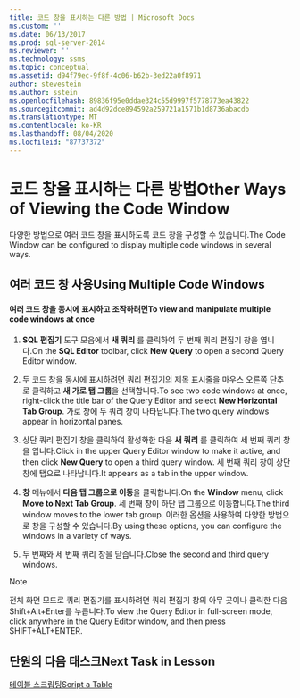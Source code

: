 ```yaml
---
title: 코드 창을 표시하는 다른 방법 | Microsoft Docs
ms.custom: ''
ms.date: 06/13/2017
ms.prod: sql-server-2014
ms.reviewer: ''
ms.technology: ssms
ms.topic: conceptual
ms.assetid: d94f79ec-9f8f-4c06-b62b-3ed22a0f8971
author: stevestein
ms.author: sstein
ms.openlocfilehash: 89836f95e0ddae324c55d9997f5778773ea43822
ms.sourcegitcommit: ad4d92dce894592a259721a1571b1d8736abacdb
ms.translationtype: MT
ms.contentlocale: ko-KR
ms.lasthandoff: 08/04/2020
ms.locfileid: "87737372"
---
```

# <a name="other-ways-of-viewing-the-code-window"></a><span data-ttu-id="32750-102">코드 창을 표시하는 다른 방법</span><span class="sxs-lookup"><span data-stu-id="32750-102">Other Ways of Viewing the Code Window</span></span>
  <span data-ttu-id="32750-103">다양한 방법으로 여러 코드 창을 표시하도록 코드 창을 구성할 수 있습니다.</span><span class="sxs-lookup"><span data-stu-id="32750-103">The Code Window can be configured to display multiple code windows in several ways.</span></span>  
  
## <a name="using-multiple-code-windows"></a><span data-ttu-id="32750-104">여러 코드 창 사용</span><span class="sxs-lookup"><span data-stu-id="32750-104">Using Multiple Code Windows</span></span>  
  
#### <a name="to-view-and-manipulate-multiple-code-windows-at-once"></a><span data-ttu-id="32750-105">여러 코드 창을 동시에 표시하고 조작하려면</span><span class="sxs-lookup"><span data-stu-id="32750-105">To view and manipulate multiple code windows at once</span></span>  
  
1.  <span data-ttu-id="32750-106">**SQL 편집기** 도구 모음에서 **새 쿼리** 를 클릭하여 두 번째 쿼리 편집기 창을 엽니다.</span><span class="sxs-lookup"><span data-stu-id="32750-106">On the **SQL Editor** toolbar, click **New Query** to open a second Query Editor window.</span></span>  
  
2.  <span data-ttu-id="32750-107">두 코드 창을 동시에 표시하려면 쿼리 편집기의 제목 표시줄을 마우스 오른쪽 단추로 클릭하고 **새 가로 탭 그룹**을 선택합니다.</span><span class="sxs-lookup"><span data-stu-id="32750-107">To see two code windows at once, right-click the title bar of the Query Editor and select **New Horizontal Tab Group**.</span></span> <span data-ttu-id="32750-108">가로 창에 두 쿼리 창이 나타납니다.</span><span class="sxs-lookup"><span data-stu-id="32750-108">The two query windows appear in horizontal panes.</span></span>  
  
3.  <span data-ttu-id="32750-109">상단 쿼리 편집기 창을 클릭하여 활성화한 다음 **새 쿼리** 를 클릭하여 세 번째 쿼리 창을 엽니다.</span><span class="sxs-lookup"><span data-stu-id="32750-109">Click in the upper Query Editor window to make it active, and then click **New Query** to open a third query window.</span></span> <span data-ttu-id="32750-110">세 번째 쿼리 창이 상단 창에 탭으로 나타납니다.</span><span class="sxs-lookup"><span data-stu-id="32750-110">It appears as a tab in the upper window.</span></span>  
  
4.  <span data-ttu-id="32750-111">**창** 메뉴에서 **다음 탭 그룹으로 이동**을 클릭합니다.</span><span class="sxs-lookup"><span data-stu-id="32750-111">On the **Window** menu, click **Move to Next Tab Group**.</span></span> <span data-ttu-id="32750-112">세 번째 창이 하단 탭 그룹으로 이동합니다.</span><span class="sxs-lookup"><span data-stu-id="32750-112">The third window moves to the lower tab group.</span></span> <span data-ttu-id="32750-113">이러한 옵션을 사용하여 다양한 방법으로 창을 구성할 수 있습니다.</span><span class="sxs-lookup"><span data-stu-id="32750-113">By using these options, you can configure the windows in a variety of ways.</span></span>  
  
5.  <span data-ttu-id="32750-114">두 번째와 세 번째 쿼리 창을 닫습니다.</span><span class="sxs-lookup"><span data-stu-id="32750-114">Close the second and third query windows.</span></span>  
  
> [!NOTE]  
>  <span data-ttu-id="32750-115">전체 화면 모드로 쿼리 편집기를 표시하려면 쿼리 편집기 창의 아무 곳이나 클릭한 다음 Shift+Alt+Enter를 누릅니다.</span><span class="sxs-lookup"><span data-stu-id="32750-115">To view the Query Editor in full-screen mode, click anywhere in the Query Editor window, and then press SHIFT+ALT+ENTER.</span></span>  
  
## <a name="next-task-in-lesson"></a><span data-ttu-id="32750-116">단원의 다음 태스크</span><span class="sxs-lookup"><span data-stu-id="32750-116">Next Task in Lesson</span></span>  
 [<span data-ttu-id="32750-117">테이블 스크립팅</span><span class="sxs-lookup"><span data-stu-id="32750-117">Script a Table</span></span>](lesson-2-6-script-a-table.md)  
  
  
